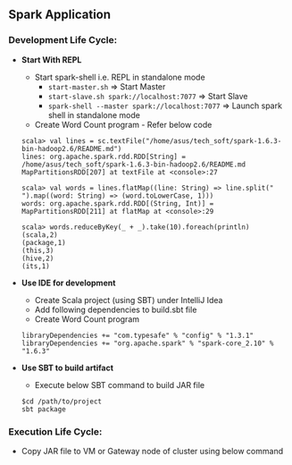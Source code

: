 ## Spark Application

### Development Life Cycle:

* **Start With REPL**
  * Start spark-shell i.e. REPL in standalone mode
    * `start-master.sh` => Start Master
    * `start-slave.sh spark://localhost:7077` => Start Slave
    * `spark-shell --master spark://localhost:7077` => Launch spark shell in standalone mode
  * Create Word Count program - Refer below code

  ~~~
  scala> val lines = sc.textFile("/home/asus/tech_soft/spark-1.6.3-bin-hadoop2.6/README.md")
  lines: org.apache.spark.rdd.RDD[String] = /home/asus/tech_soft/spark-1.6.3-bin-hadoop2.6/README.md MapPartitionsRDD[207] at textFile at <console>:27

  scala> val words = lines.flatMap((line: String) => line.split(" ").map((word: String) => (word.toLowerCase, 1)))
  words: org.apache.spark.rdd.RDD[(String, Int)] = MapPartitionsRDD[211] at flatMap at <console>:29

  scala> words.reduceByKey(_ + _).take(10).foreach(println)
  (scala,2)
  (package,1)
  (this,3)
  (hive,2)
  (its,1)

  ~~~
  
* **Use IDE for development**
  * Create Scala project (using SBT) under IntelliJ Idea
  * Add following dependencies to build.sbt file
  * Create Word Count program
  
  ~~~
  libraryDependencies += "com.typesafe" % "config" % "1.3.1"
  libraryDependencies += "org.apache.spark" % "spark-core_2.10" % "1.6.3"
  ~~~
  
* **Use SBT to build artifact**
  * Execute below SBT command to build JAR file
  
  ~~~
  $cd /path/to/project
  sbt package
  ~~~

### Execution Life Cycle:

* Copy JAR file to VM or Gateway node of cluster using below command